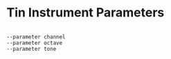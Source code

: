 # Tin Instrument Parameters

```scenario oscilla

--parameter channel
--parameter octave
--parameter tone

```
